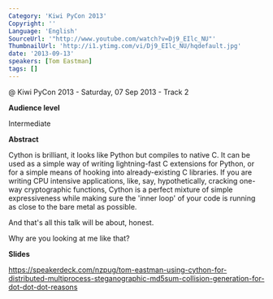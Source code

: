 ```yaml
---
Category: 'Kiwi PyCon 2013'
Copyright: ''
Language: 'English'
SourceUrl: '"http://www.youtube.com/watch?v=Dj9_EIlc_NU"'
ThumbnailUrl: 'http://i1.ytimg.com/vi/Dj9_EIlc_NU/hqdefault.jpg'
date: '2013-09-13'
speakers: [Tom Eastman]
tags: []
---
```

@ Kiwi PyCon 2013 - Saturday, 07 Sep 2013 - Track 2

**Audience level**

Intermediate

**Abstract**

Cython is brilliant, it looks like Python but compiles to native C. It can be used as a simple way of writing lightning-fast C extensions for Python, or for a simple means of hooking into already-existing C libraries. If you are writing CPU intensive applications, like, say, hypothetically, cracking one-way cryptographic functions, Cython is a perfect mixture of simple expressiveness while making sure the 'inner loop' of your code is running as close to the bare metal as possible.

And that's all this talk will be about, honest.

Why are you looking at me like that?

**Slides**

https://speakerdeck.com/nzpug/tom-eastman-using-cython-for-distributed-multiprocess-steganographic-md5sum-collision-generation-for-dot-dot-dot-reasons